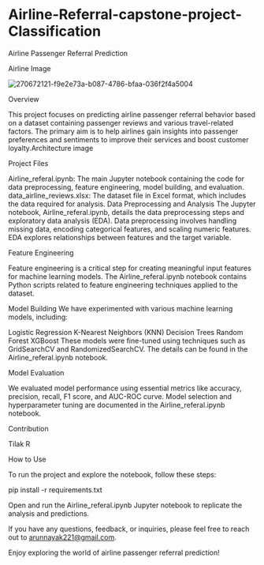 # Airline-Referral-capstone-project-Classification


Airline Passenger Referral Prediction

Airline Image

![270672121-f9e2e73a-b087-4786-bfaa-036f2f4a5004](https://github.com/user-attachments/assets/cf4adfec-6153-43da-9c3b-6830d738207e)

Overview

This project focuses on predicting airline passenger referral behavior based on a dataset containing passenger reviews and various travel-related factors. The primary aim is to help airlines gain insights into passenger preferences and sentiments to improve their services and boost customer loyalty.Architecture
image

Project Files

Airline_referal.ipynb: The main Jupyter notebook containing the code for data preprocessing, feature engineering, model building, and evaluation.
data_airline_reviews.xlsx: The dataset file in Excel format, which includes the data required for analysis.
Data Preprocessing and Analysis
The Jupyter notebook, Airline_referal.ipynb, details the data preprocessing steps and exploratory data analysis (EDA). Data preprocessing involves handling missing data, encoding categorical features, and scaling numeric features. EDA explores relationships between features and the target variable.

Feature Engineering

Feature engineering is a critical step for creating meaningful input features for machine learning models. The Airline_referal.ipynb notebook contains Python scripts related to feature engineering techniques applied to the dataset.

Model Building
We have experimented with various machine learning models, including:

Logistic Regression
K-Nearest Neighbors (KNN)
Decision Trees
Random Forest
XGBoost
These models were fine-tuned using techniques such as GridSearchCV and RandomizedSearchCV. The details can be found in the Airline_referal.ipynb notebook.

Model Evaluation

We evaluated model performance using essential metrics like accuracy, precision, recall, F1 score, and AUC-ROC curve. Model selection and hyperparameter tuning are documented in the Airline_referal.ipynb notebook.

Contribution

Tilak R

How to Use

To run the project and explore the notebook, follow these steps:



pip install -r requirements.txt

Open and run the Airline_referal.ipynb Jupyter notebook to replicate the analysis and predictions.

If you have any questions, feedback, or inquiries, please feel free to reach out to arunnayak221@gmail.com.

Enjoy exploring the world of airline passenger referral prediction!
